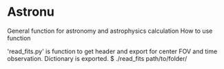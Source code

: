 # Astronu
General function for astronomy and astrophysics calculation
How to use function

'read_fits.py' is function to get header and export for center FOV and time observation. Dictionary is exported.
$ ./read_fits path/to/folder/
